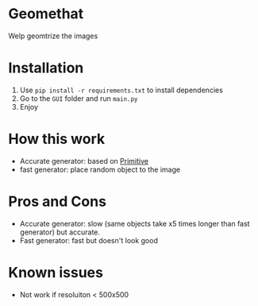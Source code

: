 # Geomethat
Welp geomtrize the images
# Installation
1. Use `pip install -r requirements.txt` to install dependencies
2. Go to the `GUI` folder and run `main.py`
3. Enjoy
# How this work
- Accurate generator: based on [Primitive](https://github.com/fogleman/primitive)
- fast generator: place random object to the image
# Pros and Cons
- Accurate generator: slow (same objects take x5 times longer than fast generator) but accurate.
- Fast generator: fast but doesn't look good
# Known issues
- Not work if resoluiton < 500x500
